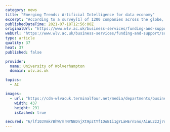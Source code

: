 ```yaml
---
category: news
title: "Emerging Trends: Artificial Intelligence for data economy"
excerpt: "According to a survey[1] of 1200 companies across the globe, more than 60% of data service providers believe that Artificial Intelligence (AI) is the future of their business. And quite rightly so, given that the growth of AI to unlock the value of data is ..."
publishedDateTime: 2021-07-18T12:56:00Z
originalUrl: "https://www.wlv.ac.uk/business-services/funding-and-support/solvd/emerging-trends-artificial-intelligence-for-data-economy/"
webUrl: "https://www.wlv.ac.uk/business-services/funding-and-support/solvd/emerging-trends-artificial-intelligence-for-data-economy/"
type: article
quality: 37
heat: 37
published: false

provider:
  name: University of Wolverhampton
  domain: wlv.ac.uk

topics:
  - AI

images:
  - url: "https://cdn-wlvacuk.terminalfour.net/media/departments/business-solutions/images/solvd/Fahad-Blog-Image-1-437x291.jpg"
    width: 437
    height: 291
    isCached: true

secured: "6/lf103VmkrBhW/mrNYNBDnjXt9pztYf1OoB1i1gYLaHErn5no/AiWL2z2j7dkk/BHshQzx/Wp6xLcHD3oEZGxWMlDcMlivZjiysvaOkYUepSAl5qRrwBdzR6IWeAGceRT3FpRquIv5u1r4m85aUYbSIZGkJYZXei1nCpQybn6MVOXZSFd1nJW73qtCqy82jF4VzfLnjjsyckp+wV8PTeAllikfObORuIZsIQ9mtSWyB/6b8TZZXGeA2uC065A0mWKC9iSQLcC32/hxxEcuejOCB66QFsyQ73QOQ2KVCxBGZSx+9WRdbMcEBWOuM35LqktXFnNOO65YYNSfYf+DfuJQgEJtDkQyL3Jc5cCZuzuU=;ZVRocqv+RnTc6NucSXcxiw=="
---
```


